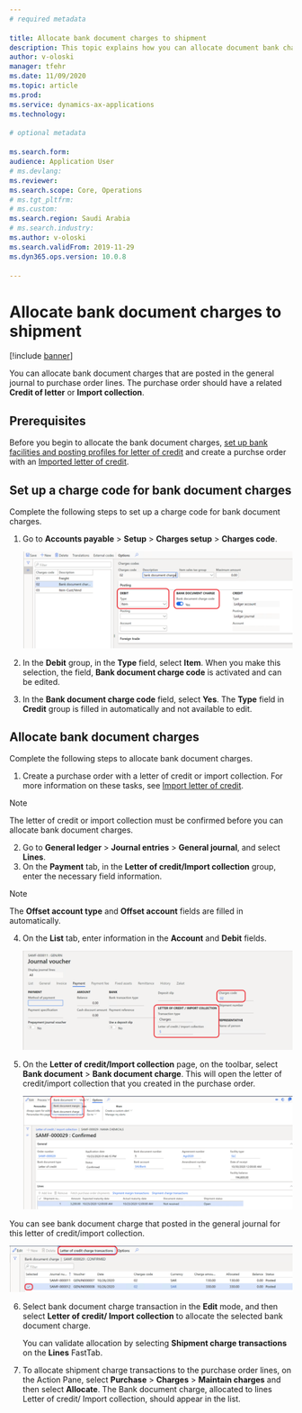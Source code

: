 ```yaml
---
# required metadata

title: Allocate bank document charges to shipment
description: This topic explains how you can allocate document bank charges to a shipment on a purchase order.
author: v-oloski
manager: tfehr
ms.date: 11/09/2020
ms.topic: article
ms.prod: 
ms.service: dynamics-ax-applications
ms.technology: 

# optional metadata

ms.search.form: 
audience: Application User
# ms.devlang: 
ms.reviewer: 
ms.search.scope: Core, Operations
# ms.tgt_pltfrm: 
# ms.custom: 
ms.search.region: Saudi Arabia
# ms.search.industry: 
ms.author: v-oloski
ms.search.validFrom: 2019-11-29
ms.dyn365.ops.version: 10.0.8

---
```

 
# Allocate bank document charges to shipment

[!include [banner](../includes/banner.md)]

You can allocate bank document charges that are posted in the general journal to purchase order lines. The purchase order should have a related **Credit of letter** or **Import collection**.

## Prerequisites

Before you begin to allocate the bank document charges, [set up bank facilities and posting profiles for letter of credit](../cash-bank-management/tasks/set-up-bank-facilities-posting-profiles-letter-credit.md) and create a purchse order with an [Imported letter of credit](https://docs.microsoft.com/en-us/dynamics365/finance/cash-bank-management/tasks/import-letter-credit).

## Set up a charge code for bank document charges

Complete the following steps to set up a charge code for bank document charges.

1. Go to **Accounts payable** \> **Setup** \> **Charges setup** \> **Charges code**. 

   ![Charge code for document bank](media/apac-sau-bank-document-charge-setup.PNG)

2. In the **Debit** group, in the **Type** field, select **Item**. When you make this selection, the field, **Bank document charge code** is activated and can be edited. 
3. In the **Bank document charge code** field, select **Yes**. The **Type** field in **Credit** group is filled in automatically and not available to edit.

## Allocate bank document charges

Complete the following steps to allocate bank document charges.

1. Create a purchase order with a letter of credit or import collection. For more information on these tasks, see [Import letter of credit](../cash-bank-management/tasks/import-letter-credit.md). 

 > [!NOTE]
 > The letter of credit or import collection must be confirmed before you can allocate bank document charges.

2. Go to **General ledger** > **Journal entries** > **General journal**, and select **Lines**.
3. On the **Payment** tab, in the **Letter of credit/Import collection** group, enter the necessary field information. 

  > [!NOTE] 
  > The  **Offset account type** and **Offset account** fields are filled in automatically. 
    
4. On the **List** tab, enter information in the **Account** and **Debit** fields.

   ![Filling bank document charge code in journal line](media/apac-sau-general-journal-voucher.PNG)

5. On the **Letter of credit/Import collection** page, on the toolbar, select **Bank document** > **Bank document charge**. This will open the letter of credit/import collection that you created in the purchase order. 

   ![Allocate bank document charge](media/apac-sau-allocate-bank-docment-charge.PNG)

  You can see bank document charge that posted in the general journal for this letter of credit/import collection.

   ![LC/IC bank document transactions](media/apac-sau-lc-bank-document-transactions.PNG)

6. Select bank document charge transaction in the **Edit** mode, and then select **Letter of credit/ Import collection** to allocate the selected bank document charge. 

   You can validate allocation by selecting **Shipment charge transactions** on the **Lines** FastTab.

7. To allocate shipment charge transactions to the purchase order lines, on the Action Pane, select **Purchase** \> **Charges** \> **Maintain charges** and then select **Allocate**. The Bank document charge, allocated to lines Letter of credit/ Import collection, should appear in the list.
